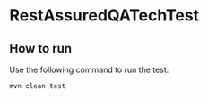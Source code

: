 # RestAssuredQATechTest

## How to run
Use the following command to run the test:

```bash
mvn clean test
```